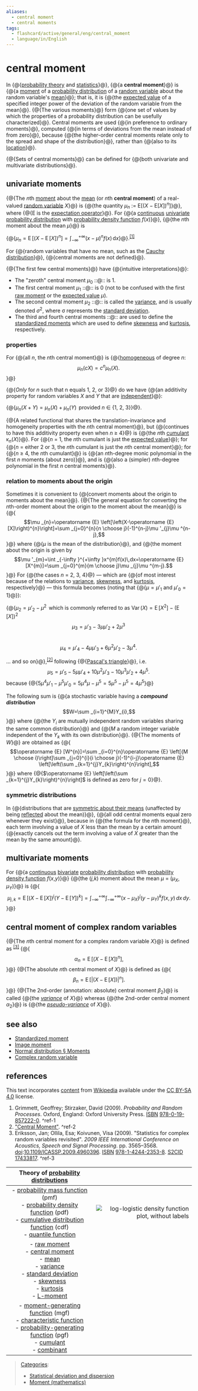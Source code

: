 ```yaml
---
aliases:
  - central moment
  - central moments
tags:
  - flashcard/active/general/eng/central_moment
  - language/in/English
---
```


# central moment

<!-- | ![](../../archives/Wikimedia%20Commons/Question%20book-new.svg) | This article __needs additional citations for [verification](https://en.wikipedia.org/wiki/Wikipedia:Verifiability)__. Please help [improve this article](https://en.wikipedia.org/wiki/Special:EditPage/Central%20moment) by [adding citations to reliable sources](https://en.wikipedia.org/wiki/Help:Referencing%20for%20beginners). Unsourced material may be challenged and removed._Find sources:_ ["Central moment"](https://www.google.com/search?as_eq=wikipedia&q=%22Central+moment%22) – [news](https://www.google.com/search?tbm=nws&q=%22Central+moment%22+-wikipedia&tbs=ar:1) __·__ [newspapers](https://www.google.com/search?&q=%22Central+moment%22&tbs=bkt:s&tbm=bks) __·__ [books](https://www.google.com/search?tbs=bks:1&q=%22Central+moment%22+-wikipedia) __·__ [scholar](https://scholar.google.com/scholar?q=%22Central+moment%22) __·__ [JSTOR](https://www.jstor.org/action/doBasicSearch?Query=%22Central+moment%22&acc=on&wc=on) _\(September 2014\)__\([Learn how and when to remove this message](https://en.wikipedia.org/wiki/Help:Maintenance%20template%20removal)\)_ | -->

In {@{[probability theory](probability%20theory.md) and [statistics](statistics.md)}@}, {@{a __central moment__}@} is {@{a [moment](moment%20(mathematics).md) of a [probability distribution](probability%20distribution.md) of a [random variable](random%20variable.md) about the random variable's [mean](mean.md)}@}; that is, it is {@{the [expected value](expected%20value.md) of a specified integer power of the deviation of the random variable from the mean}@}. {@{The various moments}@} form {@{one set of values by which the properties of a probability distribution can be usefully characterized}@}. Central moments are used {@{in preference to ordinary moments}@}, computed {@{in terms of deviations from the mean instead of from zero}@}, because {@{the higher-order central moments relate only to the spread and shape of the distribution}@}, rather than {@{also to its [location](location%20parameter.md)}@}. <!--SR:!2025-04-20,62,310!2025-04-22,63,310!2025-06-15,101,290!2025-04-07,48,290!2025-04-23,64,310!2025-04-19,61,310!2025-04-16,58,310!2025-04-20,62,310!2025-07-05,113,290!2025-04-23,64,310-->

{@{Sets of central moments}@} can be defined for {@{both univariate and multivariate distributions}@}. <!--SR:!2025-03-31,45,290!2025-04-24,65,310-->

## univariate moments

{@{The _n_<!-- markdown separator -->th [moment](moment%20(mathematics).md) about the [mean](mean.md) \(or _n_<!-- markdown separator -->th __central moment__\) of a real-valued [random variable](random%20variable.md) _X_}@} is {@{the quantity _μ_<sub>_n_</sub> := E\[\(_X_ − E\[_X_\]\)<sup>_n_</sup>\]}@}, where {@{E is the [expectation operator](expected%20value.md)}@}. For {@{a [continuous](continuous%20probability%20distribution.md#absolutely%20continuous%20probability%20distribution) [univariate](univariate.md) [probability distribution](probability%20distribution.md) with [probability density function](probability%20density%20function.md) _f_\(_x_\)}@}, {@{the _n_<!-- markdown separator -->th moment about the mean _μ_}@} is <p> {@{$\mu _{n}=\operatorname {E} \left[(X-\operatorname {E} [X])^{n}\right]=\int _{-\infty }^{+\infty }(x-\mu )^{n}f(x)\,\mathrm {d} x$}@}.<sup>[\[1\]](#^ref-1)</sup> <p> For {@{random variables that have no mean, such as the [Cauchy distribution](Cauchy%20distribution.md)}@}, {@{central moments are not defined}@}. <!--SR:!2025-04-18,60,310!2025-03-31,45,290!2025-04-25,66,310!2025-03-19,33,270!2025-04-07,48,290!2025-04-25,66,310!2025-04-07,48,290!2025-04-26,67,310-->

{@{The first few central moments}@} have {@{intuitive interpretations}@}: <!--SR:!2025-04-19,61,310!2025-04-20,62,310-->

- The "zeroth" central moment _μ_<sub>0</sub> ::@:: is 1. <!--SR:!2025-04-18,60,310!2025-04-17,59,310-->
- The first central moment _μ_<sub>1</sub> ::@:: is 0 \(not to be confused with the first [raw moment](raw%20moment.md) or the [expected value](expected%20value.md) _μ_\). <!--SR:!2025-04-25,66,310!2025-04-02,47,290-->
- The second central moment _μ_<sub>2</sub> ::@:: is called the [variance](variance.md), and is usually denoted _σ_<sup>2</sup>, where σ represents the [standard deviation](standard%20deviation.md). <!--SR:!2025-04-19,61,310!2025-04-26,67,310-->
- The third and fourth central moments ::@:: are used to define the [standardized moments](standardized%20moment.md) which are used to define [skewness](skewness.md) and [kurtosis](kurtosis.md), respectively. <!--SR:!2025-04-26,67,310!2025-04-25,66,310-->

### properties

For {@{all _n_, the _n_<!-- markdown separator -->th central moment}@} is {@{[homogeneous](homogeneous%20function.md) of degree _n_: $$\mu _{n}(cX)=c^{n}\mu _{n}(X).\,$$}@} <!--SR:!2025-04-18,60,310!2025-04-16,58,310-->

{@{_Only_ for _n_ such that n equals 1, 2, or 3}@} do we have {@{an additivity property for random variables _X_ and _Y_ that are [independent](statistical%20independence.md)}@}: <p> {@{$\mu _{n}(X+Y)=\mu _{n}(X)+\mu _{n}(Y)\,$ provided _n_ ∈ {1, 2, 3}<!-- flashcard separator -->}@}. <!--SR:!2025-04-21,63,310!2025-04-04,46,290!2025-04-22,63,310-->

{@{A related functional that shares the translation-invariance and homogeneity properties with the _n_<!-- markdown separator -->th central moment}@}, but {@{continues to have this additivity property even when _n_ ≥ 4}@} is {@{the _n_<!-- markdown separator -->th [cumulant](cumulant.md) κ<sub>_n_</sub>\(_X_\)}@}. For {@{_n_ = 1, the _n_<!-- markdown separator -->th cumulant is just the [expected value](expected%20value.md)}@}; for {@{_n_ = either 2 or 3, the _n_<!-- markdown separator -->th cumulant is just the _n_<!-- markdown separator -->th central moment}@}; for {@{_n_ ≥ 4, the _n_<!-- markdown separator -->th cumulant}@} is {@{an _n_<!-- markdown separator -->th-degree monic polynomial in the first _n_ moments \(about zero\)}@}, and is {@{also a \(simpler\) _n_<!-- markdown separator -->th-degree polynomial in the first _n_ central moments}@}. <!--SR:!2025-04-23,64,310!2025-04-24,65,310!2025-04-24,65,310!2025-06-04,91,290!2025-04-16,58,310!2025-04-04,46,290!2025-03-29,43,290!2025-06-02,90,290-->

### relation to moments about the origin

Sometimes it is convenient to {@{convert moments about the origin to moments about the mean}@}. {@{The general equation for converting the _n_<!-- markdown separator -->th-order moment about the origin to the moment about the mean}@} is {@{$$\mu _{n}=\operatorname {E} \left[\left(X-\operatorname {E} [X]\right)^{n}\right]=\sum _{j=0}^{n}{n \choose j}(-1)^{n-j}\mu '_{j}\mu ^{n-j},$$}@} where {@{_μ_ is the mean of the distribution}@}, and {@{the moment about the origin is given by $$\mu '_{m}=\int _{-\infty }^{+\infty }x^{m}f(x)\,dx=\operatorname {E} [X^{m}]=\sum _{j=0}^{m}{m \choose j}\mu _{j}\mu ^{m-j}.$$}@} For {@{the cases _n_ = 2, 3, 4}@} — which are {@{of most interest because of the relations to [variance](variance.md), [skewness](skewness.md), and [kurtosis](kurtosis.md), respectively}@} — this formula becomes \(noting that {@{$\mu =\mu '_{1}$ and $\mu '_{0}=1$}@}\): <p> {@{$\mu _{2}=\mu '_{2}-\mu ^{2}\,$ which is commonly referred to as $\operatorname {Var} (X)=\operatorname {E} [X^{2}]-\left(\operatorname {E} [X]\right)^{2}$ <br/> $$\mu _{3}=\mu '_{3}-3\mu \mu '_{2}+2\mu ^{3}\,$$ <br/> $$\mu _{4}=\mu '_{4}-4\mu \mu '_{3}+6\mu ^{2}\mu '_{2}-3\mu ^{4}.\,$$ <p> ... and so on}@},<sup>[\[2\]](#^ref-2)</sup> following {@{[Pascal's triangle](Pascal's%20triangle.md)}@}, i.e. $$\mu _{5}=\mu '_{5}-5\mu \mu '_{4}+10\mu ^{2}\mu '_{3}-10\mu ^{3}\mu '_{2}+4\mu ^{5}.\,$$ because {@{$5\mu ^{4}\mu '_{1}-\mu ^{5}\mu '_{0}=5\mu ^{4}\mu -\mu ^{5}=5\mu ^{5}-\mu ^{5}=4\mu ^{5}$}@} <!--SR:!2025-04-23,64,310!2025-04-17,59,310!2025-03-18,32,270!2025-03-30,44,290!2025-03-17,31,270!2025-04-02,47,290!2025-04-19,61,310!2025-04-17,59,310!2025-03-19,33,270!2025-04-22,63,310!2025-03-17,31,270-->

The following sum is {@{a stochastic variable having a ___compound distribution___ $$W=\sum _{i=1}^{M}Y_{i},$$}@} where {@{the $Y_{i}$ are mutually independent random variables sharing the same common distribution}@} and {@{$M$ a random integer variable independent of the $Y_{k}$ with its own distribution}@}. {@{The moments of $W$}@} are obtained as {@{$$\operatorname {E} [W^{n}]=\sum _{i=0}^{n}\operatorname {E} \left[{M \choose i}\right]\sum _{j=0}^{i}{i \choose j}(-1)^{i-j}\operatorname {E} \left[\left(\sum _{k=1}^{j}Y_{k}\right)^{n}\right],$$}@} where {@{$\operatorname {E} \left[\left(\sum _{k=1}^{j}Y_{k}\right)^{n}\right]$ is defined as zero for $j=0$}@}. <!--SR:!2025-04-22,63,310!2025-06-15,101,290!2025-03-18,33,270!2025-04-24,65,310!2025-03-21,9,190!2025-04-17,59,310-->

### symmetric distributions

In {@{distributions that are [symmetric about their means](symmetric%20distribution.md) \(unaffected by being [reflected](reflection%20(mathematics).md) about the mean\)}@}, {@{all odd central moments equal zero whenever they exist}@}, because in {@{the formula for the _n_<!-- markdown separator -->th moment}@}, each term involving a value of _X_ less than the mean by a certain amount {@{exactly cancels out the term involving a value of _X_ greater than the mean by the same amount}@}. <!--SR:!2025-03-30,44,290!2025-04-01,46,290!2025-04-26,67,310!2025-04-26,67,310-->

## multivariate moments

For {@{a [continuous](continuous%20probability%20distribution.md#absolutely%20continuous%20probability%20distribution) [bivariate](joint%20probability%20distribution.md) [probability distribution](probability%20distribution.md) with [probability density function](probability%20density%20function.md) _f_\(_x_,_y_\)}@} {@{the \(_j_,_k_\) moment about the mean _μ_ = \(_μ_<sub>_X_</sub>, _μ_<sub>_Y_</sub>\)}@} is {@{$$\mu _{j,k}=\operatorname {E} \left[(X-\operatorname {E} [X])^{j}(Y-\operatorname {E} [Y])^{k}\right]=\int _{-\infty }^{+\infty }\int _{-\infty }^{+\infty }(x-\mu _{X})^{j}(y-\mu _{Y})^{k}f(x,y)\,dx\,dy.$$}@} <!--SR:!2025-04-25,66,310!2025-04-21,63,310!2025-04-04,46,290-->

## central moment of complex random variables

{@{The _n_<!-- markdown separator -->th central moment for a complex random variable _X_}@} is defined as <sup>[\[3\]](#^ref-3)</sup> {@{$$\alpha _{n}=\operatorname {E} \left[(X-\operatorname {E} [X])^{n}\right],$$}@} {@{The absolute _n_<!-- markdown separator -->th central moment of _X_}@} is defined as {@{$$\beta _{n}=\operatorname {E} \left[|(X-\operatorname {E} [X])|^{n}\right].$$}@} {@{The 2nd-order (annotation: absolute) central moment _β_<sub>2</sub>}@} is called {@{the [_variance_](complex%20random%20variable.md#variance%20and%20pseudo-variance) of _X_}@} whereas {@{the 2nd-order central moment _α_<sub>2</sub>}@} is {@{the [_pseudo-variance_](complex%20random%20variable.md#variance%20and%20pseudo-variance) of _X_}@}. <!--SR:!2025-04-24,65,310!2025-04-22,63,310!2025-04-18,60,310!2025-04-16,58,310!2025-04-20,62,310!2025-04-23,64,310!2025-04-21,63,310!2025-04-21,63,310-->

## see also

- [Standardized moment](standardized%20moment.md)
- [Image moment](image%20moment.md)
- [Normal distribution § Moments](normal%20distribution.md#moments)
- [Complex random variable](complex%20random%20variable.md)

## references

This text incorporates [content](https://en.wikipedia.org/wiki/central_moment) from [Wikipedia](Wikipedia.md) available under the [CC BY-SA 4.0](https://creativecommons.org/licenses/by-sa/4.0/) license.

1. <a id="CITEREFGrimmett, GeoffreyStirzaker, David2009"></a> Grimmett, Geoffrey; Stirzaker, David \(2009\). _Probability and Random Processes_. Oxford, England: Oxford University Press. [ISBN](ISBN%20(identifier).md) [978-0-19-857222-0](https://en.wikipedia.org/wiki/Special:BookSources/978-0-19-857222-0). <a id="^ref-1"></a>^ref-1
2. ["Central Moment"](http://mathworld.wolfram.com/CentralMoment.html). <a id="^ref-2"></a>^ref-2
3. <a id="CITEREFErikssonOllilaKoivunen2009"></a> Eriksson, Jan; Ollila, Esa; Koivunen, Visa \(2009\). "Statistics for complex random variables revisited". _2009 IEEE International Conference on Acoustics, Speech and Signal Processing_. pp. 3565–3568. [doi](doi%20(identifier).md):[10.1109/ICASSP.2009.4960396](https://doi.org/10.1109%2FICASSP.2009.4960396). [ISBN](ISBN%20(identifier).md) [978-1-4244-2353-8](https://en.wikipedia.org/wiki/Special:BookSources/978-1-4244-2353-8). [S2CID](S2CID%20(identifier).md#S2CID) [17433817](https://api.semanticscholar.org/CorpusID:17433817). <a id="^ref-3"></a>^ref-3

| <!-- hide <p> - [v](https://en.wikipedia.org/wiki/Template:Theory%20of%20probability%20distributions) <br/> - [t](https://en.wikipedia.org/wiki/Template%20talk:Theory%20of%20probability%20distributions) <br/> - [e](https://en.wikipedia.org/wiki/Special:EditPage/Template%3ATheory%20of%20probability%20distributions) <p>  <p>  <br/> --> Theory of [probability distributions](probability%20distribution.md) |                                                                                                                          |
|:--------------------------------------------------------------------------------------------------------------------------------------------------------------------------------------------------------------------------------------------------------------------------------------------------------------------------------------------------------------------------------------------------------------------:| ------------------------------------------------------------------------------------------------------------------------:|
| - [probability mass function](probability%20mass%20function.md) \(pmf\) <br/> - [probability density function](probability%20density%20function.md) \(pdf\) <br/> - [cumulative distribution function](cumulative%20distribution%20function.md) \(cdf\) <br/> - [quantile function](quantile%20function.md)                                                                                                          | ![log-logistic density function plot, without labels](../../archives/Wikimedia%20Commons/Loglogisticpdf%20no-labels.svg) |
| - [raw moment](raw%20moment.md) <br/> - [central moment](central%20moment.md) <br/> - [mean](expected%20value.md) <br/> - [variance](variance.md) <br/> - [standard deviation](standard%20deviation.md) <br/> - [skewness](skewness.md) <br/> - [kurtosis](kurtosis.md) <br/> - [L-moment](L-moment.md)                                                                                                              |                                                                                                                          |
| - [moment-generating function](moment-generating%20function.md) \(mgf\) <br/> - [characteristic function](characteristic%20function%20(probability%20theory).md) <br/> - [probability-generating function](probability-generating%20function.md) \(pgf\) <br/> - [cumulant](cumulant.md) <br/> - [combinant](combinant.md)                                                                                           |                                                                                                                          |

> [Categories](https://en.wikipedia.org/wiki/Help:Category):
>
> - [Statistical deviation and dispersion](https://en.wikipedia.org/wiki/Category:Statistical%20deviation%20and%20dispersion)
> - [Moment \(mathematics\)](https://en.wikipedia.org/wiki/Category:Moment%20%28mathematics%29)
